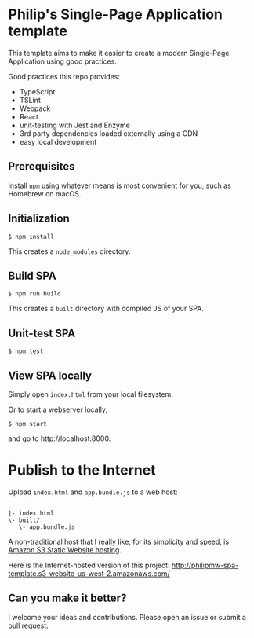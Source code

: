 # Philip's Single-Page Application template #

This template aims to make it easier to create a
modern Single-Page Application using good practices.

Good practices this repo provides:

* TypeScript
* TSLint
* Webpack
* React
* unit-testing with Jest and Enzyme
* 3rd party dependencies loaded externally using a CDN
* easy local development

## Prerequisites

Install [`npm`](https://www.npmjs.com/) using whatever
means is most convenient for you, such as Homebrew on macOS.

## Initialization

    $ npm install
 
This creates a `node_modules` directory.

## Build SPA

    $ npm run build

This creates a `built` directory with compiled JS of your SPA.

## Unit-test SPA

    $ npm test

## View SPA locally

Simply open `index.html` from your local filesystem.

Or to start a webserver locally,

    $ npm start

and go to http://localhost:8000.

# Publish to the Internet

Upload `index.html` and `app.bundle.js` to a web host:

    .
    |- index.html
    \- built/
       \- app.bundle.js

A non-traditional host that I really like, for its simplicity and speed, is
[Amazon S3 Static Website hosting](https://docs.aws.amazon.com/AmazonS3/latest/dev/WebsiteHosting.html).

Here is the Internet-hosted version of this project: http://philipmw-spa-template.s3-website-us-west-2.amazonaws.com/

## Can you make it better?

I welcome your ideas and contributions.
Please open an issue or submit a pull request.
